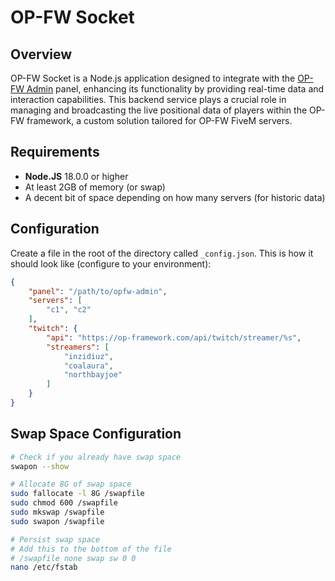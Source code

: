 # OP-FW Socket

## Overview

OP-FW Socket is a Node.js application designed to integrate with the [OP-FW Admin](https://github.com/coalaura/opfw-admin) panel, enhancing its functionality by providing real-time data and interaction capabilities. This backend service plays a crucial role in managing and broadcasting the live positional data of players within the OP-FW framework, a custom solution tailored for OP-FW FiveM servers.

## Requirements
- **Node.JS** 18.0.0 or higher
- At least 2GB of memory (or swap)
- A decent bit of space depending on how many servers (for historic data)

## Configuration
Create a file in the root of the directory called `_config.json`. This is how it should look like (configure to your environment):

```json
{
    "panel": "/path/to/opfw-admin",
    "servers": [
        "c1", "c2"
    ],
    "twitch": {
        "api": "https://op-framework.com/api/twitch/streamer/%s",
        "streamers": [
            "inzidiuz",
            "coalaura",
            "northbayjoe"
        ]
    }
}
```

## Swap Space Configuration
```bash
# Check if you already have swap space
swapon --show

# Allocate 8G of swap space
sudo fallocate -l 8G /swapfile
sudo chmod 600 /swapfile
sudo mkswap /swapfile
sudo swapon /swapfile

# Persist swap space
# Add this to the bottom of the file
# /swapfile none swap sw 0 0
nano /etc/fstab
```